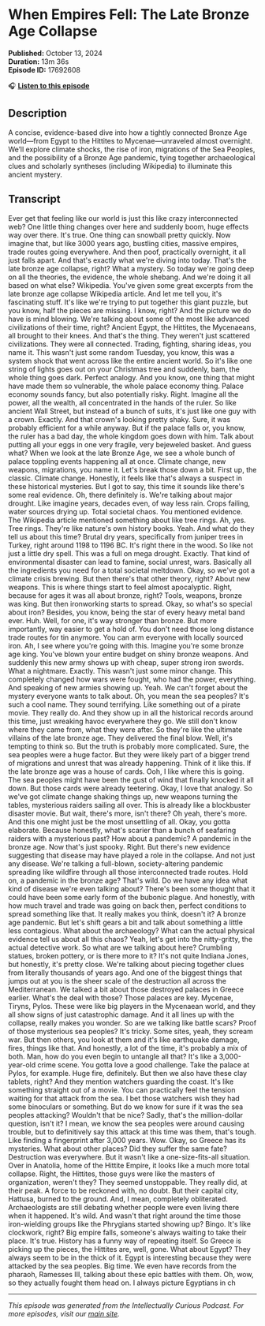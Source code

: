 # When Empires Fell: The Late Bronze Age Collapse

**Published:** October 13, 2024  
**Duration:** 13m 36s  
**Episode ID:** 17692608

🎧 **[Listen to this episode](https://intellectuallycurious.buzzsprout.com/2529712/episodes/17692608-when-empires-fell-the-late-bronze-age-collapse)**

## Description

A concise, evidence-based dive into how a tightly connected Bronze Age world—from Egypt to the Hittites to Mycenae—unraveled almost overnight. We’ll explore climate shocks, the rise of iron, migrations of the Sea Peoples, and the possibility of a Bronze Age pandemic, tying together archaeological clues and scholarly syntheses (including Wikipedia) to illuminate this ancient mystery.

## Transcript

Ever get that feeling like our world is just this like crazy interconnected web? One little thing changes over here and suddenly boom, huge effects way over there. It's true. One thing can snowball pretty quickly. Now imagine that, but like 3000 years ago, bustling cities, massive empires, trade routes going everywhere. And then poof, practically overnight, it all just falls apart. And that's exactly what we're diving into today. That's the late bronze age collapse, right? What a mystery. So today we're going deep on all the theories, the evidence, the whole shebang. And we're doing it all based on what else? Wikipedia. You've given some great excerpts from the late bronze age collapse Wikipedia article. And let me tell you, it's fascinating stuff. It's like we're trying to put together this giant puzzle, but you know, half the pieces are missing. I know, right? And the picture we do have is mind blowing. We're talking about some of the most like advanced civilizations of their time, right? Ancient Egypt, the Hittites, the Mycenaeans, all brought to their knees. And that's the thing. They weren't just scattered civilizations. They were all connected. Trading, fighting, sharing ideas, you name it. This wasn't just some random Tuesday, you know, this was a system shock that went across like the entire ancient world. So it's like one string of lights goes out on your Christmas tree and suddenly, bam, the whole thing goes dark. Perfect analogy. And you know, one thing that might have made them so vulnerable, the whole palace economy thing. Palace economy sounds fancy, but also potentially risky. Right. Imagine all the power, all the wealth, all concentrated in the hands of the ruler. So like ancient Wall Street, but instead of a bunch of suits, it's just like one guy with a crown. Exactly. And that crown's looking pretty shaky. Sure, it was probably efficient for a while anyway. But if the palace falls or, you know, the ruler has a bad day, the whole kingdom goes down with him. Talk about putting all your eggs in one very fragile, very bejeweled basket. And guess what? When we look at the late Bronze Age, we see a whole bunch of palace toppling events happening all at once. Climate change, new weapons, migrations, you name it. Let's break those down a bit. First up, the classic. Climate change. Honestly, it feels like that's always a suspect in these historical mysteries. But I got to say, this time it sounds like there's some real evidence. Oh, there definitely is. We're talking about major drought. Like imagine years, decades even, of way less rain. Crops failing, water sources drying up. Total societal chaos. You mentioned evidence. The Wikipedia article mentioned something about like tree rings. Ah, yes. Tree rings. They're like nature's own history books. Yeah. And what do they tell us about this time? Brutal dry years, specifically from juniper trees in Turkey, right around 1198 to 1196 BC. It's right there in the wood. So like not just a little dry spell. This was a full on mega drought. Exactly. That kind of environmental disaster can lead to famine, social unrest, wars. Basically all the ingredients you need for a total societal meltdown. Okay, so we've got a climate crisis brewing. But then there's that other theory, right? About new weapons. This is where things start to feel almost apocalyptic. Right, because for ages it was all about bronze, right? Tools, weapons, bronze was king. But then ironworking starts to spread. Okay, so what's so special about iron? Besides, you know, being the star of every heavy metal band ever. Huh. Well, for one, it's way stronger than bronze. But more importantly, way easier to get a hold of. You don't need those long distance trade routes for tin anymore. You can arm everyone with locally sourced iron. Ah, I see where you're going with this. Imagine you're some bronze age king. You've blown your entire budget on shiny bronze weapons. And suddenly this new army shows up with cheap, super strong iron swords. What a nightmare. Exactly. This wasn't just some minor change. This completely changed how wars were fought, who had the power, everything. And speaking of new armies showing up. Yeah. We can't forget about the mystery everyone wants to talk about. Oh, you mean the sea peoples? It's such a cool name. They sound terrifying. Like something out of a pirate movie. They really do. And they show up in all the historical records around this time, just wreaking havoc everywhere they go. We still don't know where they came from, what they were after. So they're like the ultimate villains of the late bronze age. They delivered the final blow. Well, it's tempting to think so. But the truth is probably more complicated. Sure, the sea peoples were a huge factor. But they were likely part of a bigger trend of migrations and unrest that was already happening. Think of it like this. If the late bronze age was a house of cards. Ooh, I like where this is going. The sea peoples might have been the gust of wind that finally knocked it all down. But those cards were already teetering. Okay, I love that analogy. So we've got climate change shaking things up, new weapons turning the tables, mysterious raiders sailing all over. This is already like a blockbuster disaster movie. But wait, there's more, isn't there? Oh yeah, there's more. And this one might just be the most unsettling of all. Okay, you gotta elaborate. Because honestly, what's scarier than a bunch of seafaring raiders with a mysterious past? How about a pandemic? A pandemic in the bronze age. Now that's just spooky. Right. But there's new evidence suggesting that disease may have played a role in the collapse. And not just any disease. We're talking a full-blown, society-altering pandemic spreading like wildfire through all those interconnected trade routes. Hold on, a pandemic in the bronze age? That's wild. Do we have any idea what kind of disease we're even talking about? There's been some thought that it could have been some early form of the bubonic plague. And honestly, with how much travel and trade was going on back then, perfect conditions to spread something like that. It really makes you think, doesn't it? A bronze age pandemic. But let's shift gears a bit and talk about something a little less contagious. What about the archaeology? What can the actual physical evidence tell us about all this chaos? Yeah, let's get into the nitty-gritty, the actual detective work. So what are we talking about here? Crumbling statues, broken pottery, or is there more to it? It's not quite Indiana Jones, but honestly, it's pretty close. We're talking about piecing together clues from literally thousands of years ago. And one of the biggest things that jumps out at you is the sheer scale of the destruction all across the Mediterranean. We talked a bit about those destroyed palaces in Greece earlier. What's the deal with those? Those palaces are key. Mycenae, Tiryns, Pylos. These were like big players in the Mycenaean world, and they all show signs of just catastrophic damage. And it all lines up with the collapse, really makes you wonder. So are we talking like battle scars? Proof of those mysterious sea peoples? It's tricky. Some sites, yeah, they scream war. But then others, you look at them and it's like earthquake damage, fires, things like that. And honestly, a lot of the time, it's probably a mix of both. Man, how do you even begin to untangle all that? It's like a 3,000-year-old crime scene. You gotta love a good challenge. Take the palace at Pylos, for example. Huge fire, definitely. But then we also have these clay tablets, right? And they mention watchers guarding the coast. It's like something straight out of a movie. You can practically feel the tension waiting for that attack from the sea. I bet those watchers wish they had some binoculars or something. But do we know for sure if it was the sea peoples attacking? Wouldn't that be nice? Sadly, that's the million-dollar question, isn't it? I mean, we know the sea peoples were around causing trouble, but to definitively say this attack at this time was them, that's tough. Like finding a fingerprint after 3,000 years. Wow. Okay, so Greece has its mysteries. What about other places? Did they suffer the same fate? Destruction was everywhere. But it wasn't like a one-size-fits-all situation. Over in Anatolia, home of the Hittite Empire, it looks like a much more total collapse. Right, the Hittites, those guys were like the masters of organization, weren't they? They seemed unstoppable. They really did, at their peak. A force to be reckoned with, no doubt. But their capital city, Hattusa, burned to the ground. And, I mean, completely obliterated. Archaeologists are still debating whether people were even living there when it happened. It's wild. And wasn't that right around the time those iron-wielding groups like the Phrygians started showing up? Bingo. It's like clockwork, right? Big empire falls, someone's always waiting to take their place. It's true. History has a funny way of repeating itself. So Greece is picking up the pieces, the Hittites are, well, gone. What about Egypt? They always seem to be in the thick of it. Egypt is interesting because they were attacked by the sea peoples. Big time. We even have records from the pharaoh, Ramesses III, talking about these epic battles with them. Oh, wow, so they actually fought them head on. I always picture Egyptians in ch

---
*This episode was generated from the Intellectually Curious Podcast. For more episodes, visit our [main site](https://intellectuallycurious.buzzsprout.com).*
